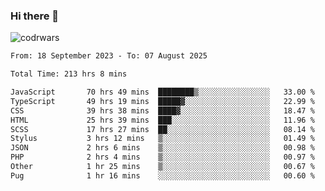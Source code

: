 ### Hi there 👋


![codrwars](https://www.codewars.com/users/rsschool_c9af20f58c35c696/badges/micro) 

<!--START_SECTION:waka-->

```txt
From: 18 September 2023 - To: 07 August 2025

Total Time: 213 hrs 8 mins

JavaScript       70 hrs 49 mins  ████████▒░░░░░░░░░░░░░░░░   33.00 %
TypeScript       49 hrs 19 mins  █████▓░░░░░░░░░░░░░░░░░░░   22.99 %
CSS              39 hrs 38 mins  ████▓░░░░░░░░░░░░░░░░░░░░   18.47 %
HTML             25 hrs 39 mins  ███░░░░░░░░░░░░░░░░░░░░░░   11.96 %
SCSS             17 hrs 27 mins  ██░░░░░░░░░░░░░░░░░░░░░░░   08.14 %
Stylus           3 hrs 12 mins   ▒░░░░░░░░░░░░░░░░░░░░░░░░   01.49 %
JSON             2 hrs 6 mins    ▒░░░░░░░░░░░░░░░░░░░░░░░░   00.98 %
PHP              2 hrs 4 mins    ▒░░░░░░░░░░░░░░░░░░░░░░░░   00.97 %
Other            1 hr 25 mins    ▒░░░░░░░░░░░░░░░░░░░░░░░░   00.67 %
Pug              1 hr 16 mins    ░░░░░░░░░░░░░░░░░░░░░░░░░   00.60 %
```

<!--END_SECTION:waka-->
